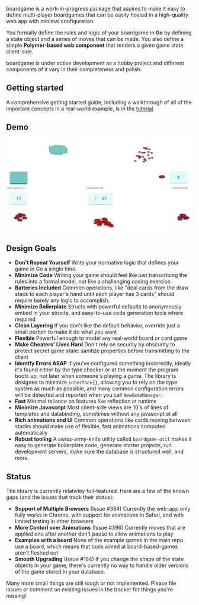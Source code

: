 boardgame is a work-in-progress package that aspires to make it easy to define multi-player boardgames that can be easily hosted in a high-quality web app with minimal configuration.

You formally define the rules and logic of your boardgame in **Go** by defining a state object and a series of moves that can be made. You also define a simple **Polymer-based web component** that renders a given game state client-side.

boardgame is under active development as a hobby project and different components of it vary in their completeness and polish.

## Getting started

A comprehensive getting started guide, including a walkthrough of all of the important concepts in a real-world example, is in the [tutorial](https://github.com/jkomoros/boardgame/blob/master/TUTORIAL.md).

## Demo
![Demo showing automatic card and token animations](demo.gif)

## Design Goals

- **Don't Repeat Yourself** Write your normative logic that defines your game in Go a single time.
- **Minimize Code** Writing your game should feel like just transcribing the rules into a formal model, not like a challenging coding exercise. 
- **Batteries Included** Common operations, like "deal cards from the draw stack to each player's hand until each player has 3 cards" should require barely any logic to accomplish.
- **Minimize Boilerplate** Structs with powerful defaults to anonymously embed in your structs, and easy-to-use code generation tools where required
- **Clean Layering** If you don't like the default behavior, override just a small portion to make it do what you want
- **Flexible** Powerful enough to model any real-world board or card game
- **Make Cheaters' Lives Hard** Don't rely on security by obscurity to protect secret game state: sanitize properties before transmitting to the client
- **Identify Errors ASAP** If you've configured something incorrectly, ideally it's found either by the type checker or at the moment the program boots up, not later when someone's playing a game. The library is designed to minimize `interface{}`, allowing you to rely on the type system as much as possible, and many common configuration errors will be detected and reported when you call `NewGameManager`.
- **Fast** Minimal reliance on features like reflection at runtime
- **Minimize Javascript** Most client-side views are 10's of lines of templates and databinding, sometimes without any javascript at all
- **Rich animations and UI** Common operations like cards moving between stacks should make use of flexible, fast animations computed automatically
- **Robust tooling** A swiss-army-knife utility called `boardgame-util` makes it easy to generate boilerplate code, generate starter projects, run development servers, make sure the database is structured well, and more.

## Status

The library is currently relativley full-featured. Here are a few of the known gaps (and the issues that track their status):

- **Support of Multiple Browsers** (Issue #394) Currently the web-app only fully works in Chrome, with support for animations in Safari, and with limited testing in other browsers
- **More Contorl over Animations** (Issue #396) Currently moves that are applied one after another don't pause to allow animations to play
- **Examples with a board** None of the example games in the main repo use a board, which means that tools aimed at board-based-games aren't fleshed out
- **Smooth Upgrading** (Issue #184) If you change the shape of the state objects in your game, there's currently no way to handle older versions of the game stored in your database.

Many more small things are still rough or not implemented. Please file issues or comment on existing issues in the tracker for things you're missing!


